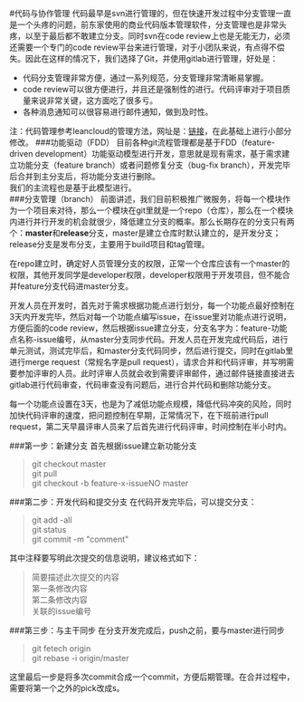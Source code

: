 #代码与协作管理
代码最早是svn进行管理的，但在快速开发过程中分支管理一直是一个头疼的问题，前东家使用的商业代码版本管理软件，分支管理也是非常头疼，以至于最后都不敢建立分支。同时svn在code review上也是无能无力，必须还需要一个专门的code review平台来进行管理，对于小团队来说，有点得不偿失。因此在这样的情况下，我们选择了Git，并使用gitlab进行管理，好处是：  
* 代码分支管理非常方便，通过一系列规范，分支管理非常清晰易掌握。
* code review可以很方便进行，并且还是强制性的进行。代码评审对于项目质量来说非常关键，这方面吃了很多亏。
* 各种消息通知可以很容易进行邮件通知，做到及时性。

注：代码管理参考leancloud的管理方法，网址是：[链接](http://open.leancloud.cn/git-branch-guide.html)，在此基础上进行小部分修改。 
###功能驱动（FDD）
目前各种git流程管理都是基于FDD（feature-driven development）功能驱动模型进行开发，意思就是现有需求，基于需求建立功能分支（feature branch）或者问题修复分支（bug-fix branch），开发完毕后合并到主分支后，将功能分支进行删除。  
我们的主流程也是基于此模型进行。  
###分支管理（branch）
前面讲述，我们目前积极推广微服务，将每一个模块作为一个项目来对待，那么一个模块在git里就是一个repo（仓库），那么在一个模块内进行并行开发的机会就很少，降低建立分支的概率。那么长期存在的分支只有两个：**master**和**release**分支，master是建立仓库时默认建立的，是开发分支；release分支是发布分支，主要用于build项目和tag管理。  

在repo建立时，确定好人员管理分支的权限，正常一个仓库应该有一个master的权限，其他开发同学是developer权限，developer权限用于开发项目，但不能合并feature分支代码进master分支。  

开发人员在开发时，首先对于需求根据功能点进行划分，每一个功能点最好控制在3天内开发完毕，然后对每一个功能点编写issue，在issue里对功能点进行说明，方便后面的code review，然后根据issue建立分支，分支名字为：feature-功能点名称-issue编号，从master分支同步代码。开发人员在开发完成代码后，进行单元测试，测试完毕后，和master分支代码同步，然后进行提交，同时在gitlab里进行merge request（常规名字是pull request），请求合并和代码评审，并写明需要参加评审的人员。此时评审人员就会收到需要评审邮件，通过邮件链接直接进去gitlab进行代码审查，代码审查没有问题后，进行合并代码和删除功能分支。 

每一个功能点设置在3天，也是为了减低功能点规模，降低代码冲突的风险，同时加快代码评审的速度，把问题控制在早期，正常情况下，在下班前进行pull request，第二天早晨评审人员来了后首先进行代码评审，时间控制在半小时内。   

###第一步：新建分支
首先根据issue建立新功能分支

> git checkout master  
> git pull  
> git checkout -b feature-x-issueNO master

###第二步：开发代码和提交分支
在代码开发完毕后，可以提交分支：

> git add -all  
> git status  
> git commit -m "comment"

其中注释要写明此次提交的信息说明，建议格式如下：

> 简要描述此次提交的内容  
> 第一条修改内容  
> 第二条修改内容  
> 关联的issue编号

###第三步：与主干同步
在分支开发完成后，push之前，要与master进行同步

> git fetech origin  
> git rebase -i origin/master
> 
这里最后一步是将多次commit合成一个commit，方便后期管理。在合并过程中，需要将第一个之外的pick改成s。















